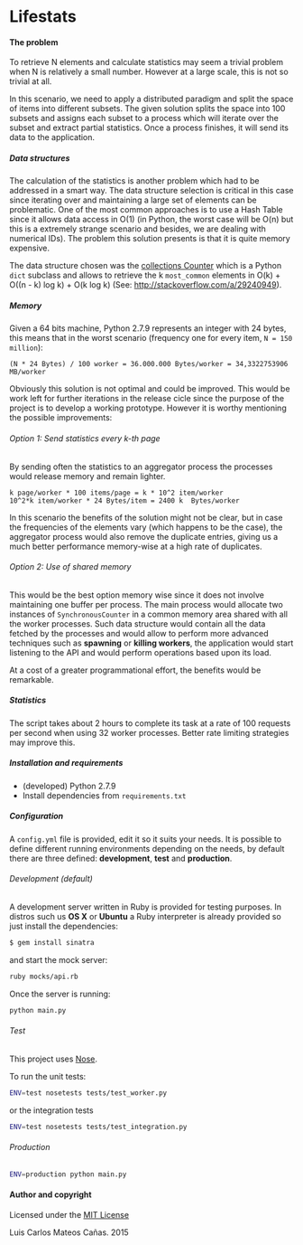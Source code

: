 # Lifestats

#### The problem
To retrieve N elements and calculate statistics may seem a trivial problem when N is relatively a small number. However at a large scale, this is not so trivial at all. 

In this scenario, we need to apply a distributed paradigm and split the space of items into different subsets. The given solution splits the space into 100 subsets and assigns each subset to a process which will iterate over the subset and extract partial statistics. Once a process finishes, it will send its data to the application.

##### Data structures
The calculation of the statistics is another problem which had to be addressed in a smart way. The data structure selection is critical in this case since iterating over and maintaining a large set of elements can be problematic. One of the most common approaches is to use a Hash Table since it allows data access in O(1) (in Python, the worst case will be O(n) but this is a extremely strange scenario and besides, we are dealing with numerical IDs). The problem this solution presents is that it is quite memory expensive. 

The data structure chosen was the [collections Counter](https://docs.python.org/2/library/collections.html#collections.Counter) which is a Python `dict` subclass and allows to retrieve the k ``most_common`` elements in O(k) + O((n - k) log k) + O(k log k) (See: http://stackoverflow.com/a/29240949).

##### Memory 
Given a 64 bits machine, Python 2.7.9 represents an integer with 24 bytes, this means that in the worst scenario (frequency one for every item, ``N = 150 million``):
```
(N * 24 Bytes) / 100 worker = 36.000.000 Bytes/worker = 34,3322753906 MB/worker
```

Obviously this solution is not optimal and could be improved. This would be work left for further iterations in the release cicle since the purpose of the project is to develop a working prototype. However it is worthy mentioning the possible improvements: 

###### Option 1: Send statistics every k-th page
By sending often the statistics to an aggregator process the processes would release memory and remain lighter.

```
k page/worker * 100 items/page = k * 10^2 item/worker
10^2*k item/worker * 24 Bytes/item = 2400 k  Bytes/worker
```

In this scenario the benefits of the solution might not be clear, but in case the frequencies of the elements vary (which happens to be the case), the aggregator process would also remove the duplicate entries, giving us a much better performance memory-wise at a high rate of duplicates. 

###### Option 2: Use of shared memory

This would be the best option memory wise since it does not involve maintaining one buffer per process. The main process would allocate two instances of ``SynchronousCounter`` in a common memory area shared with all the worker processes. Such data structure would contain all the data fetched by the processes and would allow to perform more advanced techniques such as **spawning** or **killing workers**, the application would start listening to the API and would perform operations based upon its load. 

At a cost of a greater programmational effort, the benefits would be remarkable.

##### Statistics
The script takes about 2 hours to complete its task at a rate of 100 requests per second when using 32 worker processes. Better rate limiting strategies may improve this.

##### Installation and requirements
* (developed) Python 2.7.9
* Install dependencies from ``requirements.txt``

##### Configuration
A ``config.yml`` file is provided, edit it so it suits your needs. 
It is possible to define different running environments depending on the needs, by default there are three defined: **development**, **test** and **production**.

###### Development (default)
A development server written in Ruby is provided for testing purposes. In distros such us **OS X** or **Ubuntu** a Ruby interpreter is already provided so just install the dependencies:
```sh 
$ gem install sinatra
```
and start the mock server:
```sh
ruby mocks/api.rb
```
Once the server is running: 
```sh
python main.py
```

###### Test
This project uses [Nose](https://nose.readthedocs.org/en/latest/).

To run the unit tests:
```sh 
ENV=test nosetests tests/test_worker.py
```
or the integration tests
```sh 
ENV=test nosetests tests/test_integration.py
```

###### Production 
```sh
ENV=production python main.py
```


#### Author and copyright

Licensed under the [MIT License](http://en.wikipedia.org/wiki/MIT_License)

Luis Carlos Mateos Cañas. 2015
